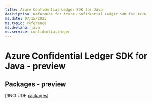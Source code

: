 ```yaml
---
title: Azure Confidential Ledger SDK for Java
description: Reference for Azure Confidential Ledger SDK for Java
ms.date: 07/15/2025
ms.topic: reference
ms.devlang: java
ms.service: confidentialledger
---
```

# Azure Confidential Ledger SDK for Java - preview
## Packages - preview
[!INCLUDE [packages](confidential-ledger-index.md)]